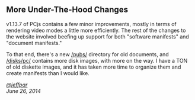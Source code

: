 More Under-The-Hood Changes
---
v1.13.7 of PCjs contains a few minor improvements, mostly in terms of rendering video modes a little more
efficiently.  The rest of the changes to the website involved beefing up support for both "software manifests"
and "document manifests."

To that end, there's a new [/pubs/]() directory for old documents, and [/disks/pc/]() contains more disk images,
with more on the way.  I have a TON of old diskette images, and it has taken more time to organize them and create
manifests than I would like.

*[@jeffpar](http://twitter.com/jeffpar)*  
*June 26, 2014*